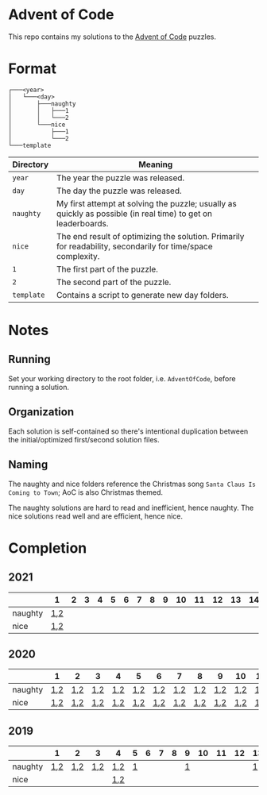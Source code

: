 # Advent of Code

This repo contains my solutions to the [Advent of Code](https://adventofcode.com/) puzzles.

# Format

```
┌───<year>
│   └───<day>
│       ├───naughty
│       │   ├───1
│       │   └───2
│       └───nice
│           ├───1
│           └───2
└───template
```

| Directory  | Meaning                                                                                                       |
|------------|---------------------------------------------------------------------------------------------------------------|
| `year`     | The year the puzzle was released.                                                                             |
| `day`      | The day the puzzle was released.                                                                              |
| `naughty`  | My first attempt at solving the puzzle; usually as quickly as possible (in real time) to get on leaderboards. |
| `nice`     | The end result of optimizing the solution. Primarily for readability, secondarily for time/space complexity.  |
| `1`        | The first part of the puzzle.                                                                                 |
| `2`        | The second part of the puzzle.                                                                                |
| `template` | Contains a script to generate new day folders.                                                                |

# Notes

## Running

Set your working directory to the root folder, i.e. `AdventOfCode`, before running a solution.

## Organization

Each solution is self-contained so there's intentional duplication between the initial/optimized first/second solution files.

## Naming

The naughty and nice folders reference the Christmas song `Santa Claus Is Coming to Town`; AoC is also Christmas themed.
 
The naughty solutions are hard to read and inefficient, hence naughty. The nice solutions read well and are efficient, hence nice. 

# Completion

## 2021

|         | 1                                                           | 2 | 3 | 4 | 5 | 6 | 7 | 8 | 9 | 10 | 11 | 12 | 13 | 14 | 15 | 16 | 17 | 18 | 19 | 20 | 21 | 22 | 23 | 24 | 25 |
|---------|-------------------------------------------------------------|---|---|---|---|---|---|---|---|----|----|----|----|----|----|----|----|----|----|----|----|----|----|----|----|
| naughty | [1](2021/1/naughty/1/main.go),[2](2021/1/naughty/2/main.go) |   |   |   |   |   |   |   |   |    |    |    |    |    |    |    |    |    |    |    |    |    |    |    |    |
| nice    | [1](2021/1/nice/1/main.go),[2](2021/1/nice/2/main.go)       |   |   |   |   |   |   |   |   |    |    |    |    |    |    |    |    |    |    |    |    |    |    |    |    |

## 2020

|         | 1                                                           | 2                                                           | 3                                                           | 4                                                           | 5                                                           | 6                                                           | 7                                                           | 8                                                           | 9                                                           | 10                                                            | 11                                                            | 12                                                            | 13                                                            | 14                                                            | 15                                                            | 16                                                            | 17                                                            | 18                                                            | 19                                                            | 20                                                            | 21                                                            | 22                                                            | 23                                                            | 24                                                            | 25                             |
|---------|-------------------------------------------------------------|-------------------------------------------------------------|-------------------------------------------------------------|-------------------------------------------------------------|-------------------------------------------------------------|-------------------------------------------------------------|-------------------------------------------------------------|-------------------------------------------------------------|-------------------------------------------------------------|---------------------------------------------------------------|---------------------------------------------------------------|---------------------------------------------------------------|---------------------------------------------------------------|---------------------------------------------------------------|---------------------------------------------------------------|---------------------------------------------------------------|---------------------------------------------------------------|---------------------------------------------------------------|---------------------------------------------------------------|---------------------------------------------------------------|---------------------------------------------------------------|---------------------------------------------------------------|---------------------------------------------------------------|---------------------------------------------------------------|--------------------------------|
| naughty | [1](2020/1/naughty/1/main.go),[2](2020/1/naughty/2/main.go) | [1](2020/2/naughty/1/main.go),[2](2020/2/naughty/2/main.go) | [1](2020/3/naughty/1/main.go),[2](2020/3/naughty/2/main.go) | [1](2020/4/naughty/1/main.go),[2](2020/4/naughty/2/main.go) | [1](2020/5/naughty/1/main.go),[2](2020/5/naughty/2/main.go) | [1](2020/6/naughty/1/main.go),[2](2020/6/naughty/2/main.go) | [1](2020/7/naughty/1/main.go),[2](2020/7/naughty/2/main.go) | [1](2020/8/naughty/1/main.go),[2](2020/8/naughty/2/main.go) | [1](2020/9/naughty/1/main.go),[2](2020/9/naughty/2/main.go) | [1](2020/10/naughty/1/main.go),[2](2020/10/naughty/2/main.go) | [1](2020/11/naughty/1/main.go),[2](2020/11/naughty/2/main.go) | [1](2020/12/naughty/1/main.go),[2](2020/12/naughty/2/main.go) | [1](2020/13/naughty/1/main.go),[2](2020/13/naughty/2/main.go) | [1](2020/14/naughty/1/main.go),[2](2020/14/naughty/2/main.go) | [1](2020/15/naughty/1/main.go),[2](2020/15/naughty/2/main.go) | [1](2020/16/naughty/1/main.go),[2](2020/16/naughty/2/main.go) | [1](2020/17/naughty/1/main.go),[2](2020/17/naughty/2/main.go) | [1](2020/18/naughty/1/main.go),[2](2020/18/naughty/2/main.go) | [1](2020/19/naughty/1/main.go),[2](2020/19/naughty/2/main.go) | [1](2020/20/naughty/1/main.go),[2](2020/20/naughty/2/main.go) | [1](2020/21/naughty/1/main.go),[2](2020/21/naughty/2/main.go) | [1](2020/22/naughty/1/main.go),[2](2020/22/naughty/2/main.go) | [1](2020/23/naughty/1/main.go),[2](2020/23/naughty/2/main.go) | [1](2020/24/naughty/1/main.go),[2](2020/24/naughty/2/main.go) | [1](2020/25/naughty/1/main.go) |
| nice    | [1](2020/1/nice/1/main.go),[2](2020/1/nice/2/main.go)       | [1](2020/2/nice/1/main.go),[2](2020/2/nice/2/main.go)       | [1](2020/3/nice/1/main.go),[2](2020/3/nice/2/main.go)       | [1](2020/4/nice/1/main.go),[2](2020/4/nice/2/main.go)       | [1](2020/5/nice/1/main.go),[2](2020/5/nice/2/main.go)       | [1](2020/6/nice/1/main.go),[2](2020/6/nice/2/main.go)       | [1](2020/7/nice/1/main.go),[2](2020/7/nice/2/main.go)       | [1](2020/8/nice/1/main.go),[2](2020/8/nice/2/main.go)       | [1](2020/9/nice/1/main.go),[2](2020/9/nice/2/main.go)       | [1](2020/10/nice/1/main.go),[2](2020/10/nice/2/main.go)       | [1](2020/11/nice/1/main.go),[2](2020/11/nice/2/main.go)       | [1](2020/12/nice/1/main.go),[2](2020/12/nice/2/main.go)       | [1](2020/13/nice/1/main.go),[2](2020/13/nice/2/main.go)       |                                                               |                                                               | [1](2020/16/nice/1/main.go),[2](2020/16/nice/2/main.go)       |                                                               |                                                               |                                                               |                                                               |                                                               |                                                               | [1](2020/23/nice/1/main.go),[2](2020/23/nice/2/main.go)       |                                                               | [1](2020/25/nice/1/main.go)    |

## 2019

|         | 1                                                           | 2                                                           | 3                                                           | 4                                                           | 5                   | 6 | 7 | 8 | 9                   | 10 | 11 | 12 | 13                   | 14 | 15 | 16 | 17 | 18 | 19 | 20 | 21 | 22 | 23 | 24 | 25 |
|---------|-------------------------------------------------------------|-------------------------------------------------------------|-------------------------------------------------------------|-------------------------------------------------------------|---------------------|---|---|---|---------------------|----|----|----|----------------------|----|----|----|----|----|----|----|----|----|----|----|----|
| naughty | [1](2019/1/naughty/1/main.go),[2](2019/1/naughty/2/main.go) | [1](2019/2/naughty/1/main.go),[2](2019/2/naughty/2/main.go) | [1](2019/3/naughty/1/main.go),[2](2019/3/naughty/2/main.go) | [1](2019/4/naughty/1/main.go),[2](2019/4/naughty/2/main.go) | [1](2019/5/main.go) |   |   |   | [1](2019/9/main.go) |    |    |    | [1](2019/13/main.go) |    |    |    |    |    |    |    |    |    |    |    |    |
| nice    |                                                             |                                                             |                                                             | [1](2019/4/nice/1/main.go),[2](2019/4/nice/2/main.go)       |                     |   |   |   |                     |    |    |    |                      |    |    |    |    |    |    |    |    |    |    |    |    |
